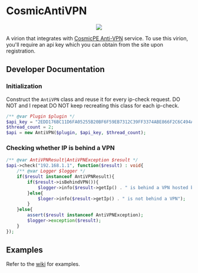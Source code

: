 # CosmicAntiVPN
<p align=center><img src="https://antivpn.cosmicpe.me/images/logo.png"></img></p>

A virion that integrates with [CosmicPE Anti-VPN](https://antivpn.cosmicpe.me) service. To use this virion, you'll require an api key which you can obtain from the site upon registration.

## Developer Documentation
### Initialization
Construct the `AntiVPN` class and reuse it for every ip-check request. DO NOT and I repeat DO NOT keep recreating this class for each ip-check.
```php
/** @var Plugin $plugin */
$api_key = "2EDD176BC11D6FA05255B20BF6F59EB7312C39FF3374ABE866F2C6C494A6ED2E"; // obtain yours from the site
$thread_count = 2;
$api = new AntiVPN($plugin, $api_key, $thread_count);
```

### Checking whether IP is behind a VPN
```php
/** @var AntiVPNResult|AntiVPNException $result */
$api->check("192.168.1.1", function($result) : void{
	/** @var Logger $logger */
	if($result instanceof AntiVPNResult){
		if($result->isBehindVPN()){
			$logger->info($result->getIp() . " is behind a VPN hosted by " . $result->getMetadata()->getIsp());
		}else{
			$loger->info($result->getIp() . " is not behind a VPN");
		}
	}else{
		assert($result instanceof AntiVPNException);
		$logger->exception($result);
	}
});
```

## Examples
Refer to the [wiki](https://github.com/Cosmoverse/CosmicAntiVPN/wiki/Examples) for examples.
